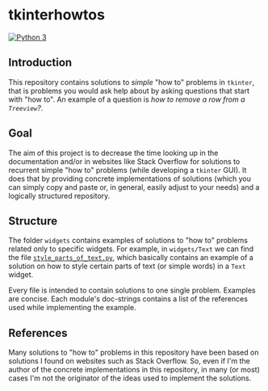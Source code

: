 # tkinterhowtos

[![Python 3](https://img.shields.io/badge/python-3-blue.svg)](https://www.python.org/downloads/)

## Introduction

This repository contains solutions to _simple_ "how to" problems in `tkinter`,
that is problems you would ask help about by asking questions that start with
"how to". An example of a question is _how to remove a row from a `Treeview`?_.

## Goal

The aim of this project is to decrease the time looking up in the documentation
and/or in websites like Stack Overflow for solutions to recurrent simple
"how to" problems (while developing a `tkinter` GUI). It does that by providing
concrete implementations of solutions (which you can simply copy and paste or, 
in general, easily adjust to your needs) and a logically structured repository.

## Structure

The folder `widgets` contains examples of solutions to "how to" problems related
only to specific widgets. For example, in `widgets/Text` we can find the file
[`style_parts_of_text.py`](widgets/Text/style_parts_of_text.py), which basically
contains an  example of a solution on how to style certain parts of text (or
simple words) in a `Text` widget.

Every file is intended to contain solutions to one single problem. Examples are
concise. Each module's doc-strings contains a list of the references used while
implementing the example.

## References

Many solutions to "how to" problems in this repository have been based on
solutions I found on websites such as Stack Overflow. So, even if I'm the author
of the concrete implementations in this repository, in many (or most) cases I'm 
not the originator of the ideas used to implement the solutions.

